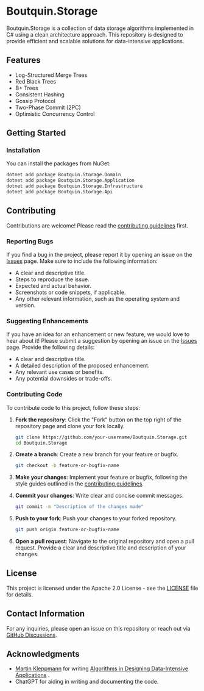 # Boutquin.Storage

Boutquin.Storage is a collection of data storage algorithms implemented in C# using a clean architecture approach. This repository is designed to provide efficient and scalable solutions for data-intensive applications.

## Features

- Log-Structured Merge Trees
- Red Black Trees
- B+ Trees
- Consistent Hashing
- Gossip Protocol
- Two-Phase Commit (2PC)
- Optimistic Concurrency Control

## Getting Started

### Installation

You can install the packages from NuGet:

```sh
dotnet add package Boutquin.Storage.Domain
dotnet add package Boutquin.Storage.Application
dotnet add package Boutquin.Storage.Infrastructure
dotnet add package Boutquin.Storage.Api
```

## Contributing

Contributions are welcome! Please read the [contributing guidelines](CONTRIBUTING.md) first.

### Reporting Bugs

If you find a bug in the project, please report it by opening an issue on the [Issues](https://github.com/Boutquin/Boutquin.Storage/issues) page. Make sure to include the following information:

- A clear and descriptive title.
- Steps to reproduce the issue.
- Expected and actual behavior.
- Screenshots or code snippets, if applicable.
- Any other relevant information, such as the operating system and version.

### Suggesting Enhancements

If you have an idea for an enhancement or new feature, we would love to hear about it! Please submit a suggestion by opening an issue on the [Issues](https://github.com/Boutquin/Boutquin.Storage/issues) page. Provide the following details:

- A clear and descriptive title.
- A detailed description of the proposed enhancement.
- Any relevant use cases or benefits.
- Any potential downsides or trade-offs.

### Contributing Code

To contribute code to this project, follow these steps:

1. **Fork the repository**: Click the "Fork" button on the top right of the repository page and clone your fork locally.
    ```bash
    git clone https://github.com/your-username/Boutquin.Storage.git
    cd Boutquin.Storage
    ```

2. **Create a branch**: Create a new branch for your feature or bugfix.
    ```bash
    git checkout -b feature-or-bugfix-name
    ```

3. **Make your changes**: Implement your feature or bugfix, following the style guides outlined in the [contributing guidelines](CONTRIBUTING.md).

4. **Commit your changes**: Write clear and concise commit messages.
    ```bash
    git commit -m "Description of the changes made"
    ```

5. **Push to your fork**: Push your changes to your forked repository.
    ```bash
    git push origin feature-or-bugfix-name
    ```

6. **Open a pull request**: Navigate to the original repository and open a pull request. Provide a clear and descriptive title and description of your changes.

## License

This project is licensed under the Apache 2.0 License - see the [LICENSE](LICENSE) file for details.

## Contact Information

For any inquiries, please open an issue on this repository or reach out via [GitHub Discussions](https://github.com/Boutquin/Boutquin.Storage/discussions).

## Acknowledgments

- [Martin Kleppmann](https://martin.kleppmann.com/) for writing [Algorithms in Designing Data-Intensive Applications](algorithms-in-designing-data-intensive-applications.md)
.
- ChatGPT for aiding in writing and documenting the code.